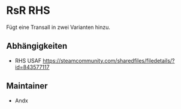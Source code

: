 # RsR RHS

Fügt eine Transall in zwei Varianten hinzu.

## Abhängigkeiten

- RHS USAF <https://steamcommunity.com/sharedfiles/filedetails/?id=843577117>

## Maintainer

- Andx
